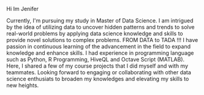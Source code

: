 Hi Im Jenifer 

Currently, I'm pursuing my study in Master of Data Science.
I am intrigued by the idea of utilizing data to uncover hidden patterns and trends to solve real-world problems
by applying data science knowledge and skills to provide novel solutions to complex problems. FROM DATA to TADA !!!
I have passion in continuous learning of the advancement in the field to expand knowledge and enhance skills.
I had experience in programming language such as Python, R Programming, HiveQL and Octave Script (MATLAB).
Here, I shared a few of my course projects that I did myself and with my teammates.
Looking forward to engaging or collaborating with other data science enthusiats to broaden my knowledges and elevating my skills to new heights.




<!---
JeniferJues/JeniferJues is a ✨ special ✨ repository because its `README.md` (this file) appears on your GitHub profile.
You can click the Preview link to take a look at your changes.
--->
